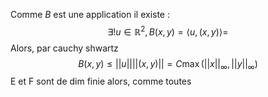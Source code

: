 Comme $B$ est une application il existe : 
$$\exists ! u\in \mathbb{R}^{2}, B(x, y) = \left< u, (x, y) \right> = $$
Alors, par cauchy shwartz
$$B(x, y) \leq \left|\left| u \right|\right| \left|\left| (x, y) \right|\right| = C \max(\left|\left| x \right|\right| _{\infty}, \left|\left| y \right|\right| _{\infty}) $$
E et F sont de dim finie alors, comme toutes 